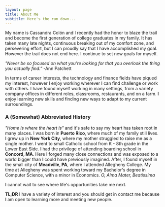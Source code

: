 ```yaml
---
layout: page
title: About Me
subtitle: Here's the run down...
---
```


My name is Cassandra Col&oacute;n and I recently had the honor to blaze the trail and become the first generation of college graduates in my family. It has taken many late nights, continuous breaking out of my comfort zone, and persevering effort, but I can proudly say that I have accomplished my goal. However the trail does not end here. I continue to set new goals for myself. 

*"Never be so focused on what you're looking for that you overlook the thing you actually find.”* -Ann Patchett

In terms of career interests, the technology and finance fields have piqued my interest, however I enjoy working wherever I can find challenge or work with others. I have found myself working in many settings, from a variety company offices in different roles, classrooms, restaurants, and on a farm. I enjoy learning new skills and finding new ways to adapt to my current surroundings. 

### A (Somewhat) Abbreviated History

*"Home is where the heart is"* and it's safe to say my heart has taken root in many places. I was born in **Puerto Rico**, where much of my family still lives. I grew up in **New York City**, where my mother struggled to raise me as a single mother. I went to small Catholic school from K - 8th grade in the Lower East Side. I had the privilege of attending boarding school in **Concord, MA**. Here I forged many close connections and was exposed to a world bigger than I could have previously imagined. After, I found myself in the small city of **Meadville, PA**, where I attended Allegheny College. My time at Allegheny was spent working toward my Bachelor's degree in Computer Science, with a minor in Economics.
*O, Alma Mater, Beatissima*

I cannot wait to see where life's opportunities take me next.

**TL;DR** I have a variety of interest and you should get in contact me because I am open to learning more and meeting new people.